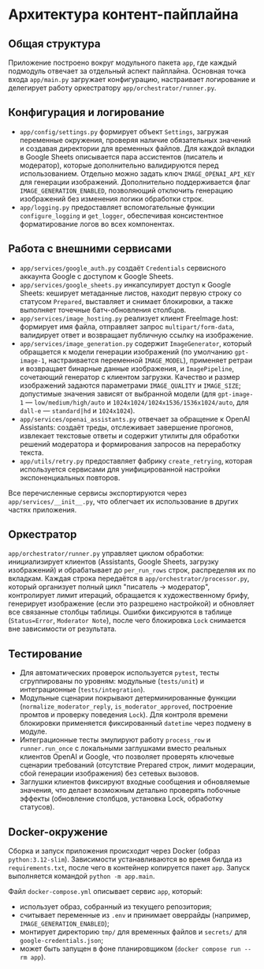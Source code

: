 # Архитектура контент-пайплайна

## Общая структура
Приложение построено вокруг модульного пакета `app`, где каждый подмодуль отвечает за отдельный аспект пайплайна. Основная точка входа `app/main.py` загружает конфигурацию, настраивает логирование и делегирует работу оркестратору `app/orchestrator/runner.py`.

## Конфигурация и логирование
- `app/config/settings.py` формирует объект `Settings`, загружая переменные окружения, проверяя наличие обязательных значений и создавая директории для временных файлов. Для каждой вкладки в Google Sheets описывается пара ассистентов (писатель и модератор), которые дополнительно валидируются перед использованием. Отдельно можно задать ключ `IMAGE_OPENAI_API_KEY` для генерации изображений.
  Дополнительно поддерживается флаг `IMAGE_GENERATION_ENABLED`, позволяющий отключить генерацию изображений без изменения логики обработки строк.
- `app/logging.py` предоставляет вспомогательные функции `configure_logging` и `get_logger`, обеспечивая консистентное форматирование логов во всех компонентах.

## Работа с внешними сервисами
- `app/services/google_auth.py` создаёт `Credentials` сервисного аккаунта Google с доступом к Google Sheets.
- `app/services/google_sheets.py` инкапсулирует доступ к Google Sheets: кеширует метаданные листов, находит первую строку со статусом `Prepared`, выставляет и снимает блокировки, а также выполняет точечные батч-обновления столбцов.
- `app/services/image_hosting.py` реализует клиент FreeImage.host: формирует имя файла, отправляет запрос `multipart/form-data`, валидирует ответ и возвращает публичную ссылку на изображение.
- `app/services/image_generation.py` содержит `ImageGenerator`, который обращается к модели генерации изображений (по умолчанию `gpt-image-1`, настраивается переменной `IMAGE_MODEL`), применяет ретраи и возвращает бинарные данные изображения, и `ImagePipeline`, сочетающий генератор с клиентом загрузки. Качество и размер изображений задаются параметрами `IMAGE_QUALITY` и `IMAGE_SIZE`; допустимые значения зависят от выбранной модели (для `gpt-image-1` — `low/medium/high/auto` и `1024x1024/1024x1536/1536x1024/auto`, для `dall-e` — `standard|hd` и `1024x1024`).
- `app/services/openai_assistants.py` отвечает за обращение к OpenAI Assistants: создаёт треды, отслеживает завершение прогонов, извлекает текстовые ответы и содержит утилиты для обработки решений модератора и формирования запросов на переработку текста.
- `app/utils/retry.py` предоставляет фабрику `create_retrying`, которая используется сервисами для унифицированной настройки экспоненциальных повторов.

Все перечисленные сервисы экспортируются через `app/services/__init__.py`, что облегчает их использование в других частях приложения.

## Оркестратор
`app/orchestrator/runner.py` управляет циклом обработки: инициализирует клиентов (Assistants, Google Sheets, загрузку изображений) и обрабатывает до `per_run_rows` строк, распределяя их по вкладкам. Каждая строка передаётся в `app/orchestrator/processor.py`, который организует полный цикл "писатель → модератор", контролирует лимит итераций, обращается к художественному брифу, генерирует изображение (если это разрешено настройкой) и обновляет все связанные столбцы таблицы. Ошибки фиксируются в таблице (`Status=Error`, `Moderator Note`), после чего блокировка `Lock` снимается вне зависимости от результата.

## Тестирование
- Для автоматических проверок используется `pytest`, тесты сгруппированы по уровням: модульные (`tests/unit`) и интеграционные (`tests/integration`).
- Модульные сценарии покрывают детерминированные функции (`normalize_moderator_reply`, `is_moderator_approved`, построение промтов и проверку поведения `Lock`). Для контроля времени блокировки применяется фиксированный `datetime` через подмену в модуле.
- Интеграционные тесты эмулируют работу `process_row` и `runner.run_once` с локальными заглушками вместо реальных клиентов OpenAI и Google, что позволяет проверять ключевые сценарии требований (отсутствие Prepared строк, лимит модерации, сбой генерации изображения) без сетевых вызовов.
- Заглушки клиентов фиксируют входные сообщения и обновляемые значения, что делает возможным детально проверять побочные эффекты (обновление столбцов, установка Lock, обработку статусов).

## Docker-окружение
Сборка и запуск приложения происходит через Docker (образ `python:3.12-slim`). Зависимости устанавливаются во время билда из `requirements.txt`, после чего в контейнер копируется пакет `app`. Запуск выполняется командой `python -m app.main`.

Файл `docker-compose.yml` описывает сервис `app`, который:
- использует образ, собранный из текущего репозитория;
- считывает переменные из `.env` и принимает оверрайды (например, `IMAGE_GENERATION_ENABLED`);
- монтирует директорию `tmp/` для временных файлов и `secrets/` для `google-credentials.json`;
- может быть запущен в фоне планировщиком (`docker compose run --rm app`).
